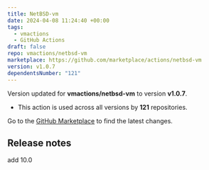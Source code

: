 ```yaml
---
title: NetBSD-vm
date: 2024-04-08 11:24:40 +00:00
tags:
  - vmactions
  - GitHub Actions
draft: false
repo: vmactions/netbsd-vm
marketplace: https://github.com/marketplace/actions/netbsd-vm
version: v1.0.7
dependentsNumber: "121"
---
```



Version updated for **vmactions/netbsd-vm** to version **v1.0.7**.
- This action is used across all versions by **121** repositories.

Go to the [GitHub Marketplace](https://github.com/marketplace/actions/netbsd-vm) to find the latest changes.

## Release notes

add 10.0
